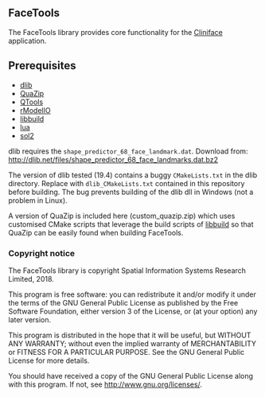 ## FaceTools

The FaceTools library provides core functionality for the [Cliniface](../../../cliniface/) application.

## Prerequisites
- [dlib](http://dlib.net/)
- [QuaZip](https://github.com/stachenov/quazip)
- [QTools](https://github.com/richeytastic/qtools)
- [rModelIO](https://github.com/richeytastic/rmodelio)
- [libbuild](https://github.com/richeytastic/libbuild)
- [lua](https://www.lua.org)
- [sol2](https://github.com/ThePhD/sol2)

dlib requires the `shape_predictor_68_face_landmark.dat`. Download from:
<http://dlib.net/files/shape_predictor_68_face_landmarks.dat.bz2>

The version of dlib tested (19.4) contains a buggy `CMakeLists.txt` in the dlib directory.
Replace with `dlib_CMakeLists.txt` contained in this repository before building.
The bug prevents building of the dlib dll in Windows (not a problem in Linux).

A version of QuaZip is included here (custom_quazip.zip) which uses customised CMake
scripts that leverage the build scripts of [libbuild](https://github.com/richeytastic/libbuild)
so that QuaZip can be easily found when building FaceTools.

### Copyright notice

The FaceTools library is copyright Spatial Information Systems Research Limited, 2018.  

This program is free software: you can redistribute it and/or modify
it under the terms of the GNU General Public License as published by
the Free Software Foundation, either version 3 of the License, or
(at your option) any later version.

This program is distributed in the hope that it will be useful,
but WITHOUT ANY WARRANTY; without even the implied warranty of
MERCHANTABILITY or FITNESS FOR A PARTICULAR PURPOSE. See the
GNU General Public License for more details.

You should have received a copy of the GNU General Public License
along with this program. If not, see <http://www.gnu.org/licenses/>.
